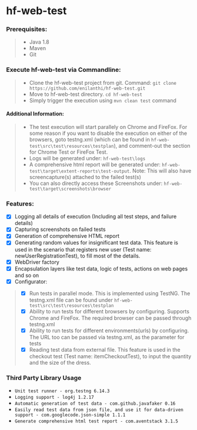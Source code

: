 # hf-web-test

### Prerequisites:
> - Java 1.8
> - Maven
> - Git

### Execute hf-web-test via Commandline:
> - Clone the hf-web-test project from git. 
>   Command: ```git clone https://github.com/enilanthi/hf-web-test.git```
> - Move to hf-web-test directory. ```cd hf-web-test```
> - Simply trigger the execution using ```mvn clean test``` command

#### Additional Information:
> - The test execution will start parallely on Chrome and FireFox. For some reason if you want to disable the execution on either of the browsers, goto testng.xml (which can be found in ```hf-web-test\src\test\resources\testplan```), and comment-out the section for Chrome Test or FireFox Test.
> - Logs will be generated under: ```hf-web-test\logs```
> - A comprehensive html report will be generated under: ```hf-web-test\target\extent-reports\test-output```. Note: This will also have screencapture(s) attached to the failed test(s)
> - You can also directly access these Screenshots under: ```hf-web-test\target\screenshots\browser```

### Features:
- [x] Logging all details of execution (Including all test steps, and failure details)
- [x] Capturing screenshots on failed tests
- [x] Generation of comprehensive HTML report 
- [x] Generating random values for insignificant test data. This feature is used in the scenario that registers new user (Test name: newUserRegistrationTest), to fill most of the details.
- [x] WebDriver factory
- [x] Encapsulation layers like test data, logic of tests, actions on web pages and so on
- [x] Configurator:
> - [x] Run tests in parallel mode. This is implemented using TestNG. The testng.xml file can be found under ```hf-web-test\src\test\resources\testplan```
> - [x] Ability to run tests for different browsers by configuring. Supports Chrome and FireFox. The required browser can be passed through testng.xml
> - [x] Ability to run tests for different environments(urls) by configuring. The URL too can be passed via testng.xml, as the parameter for tests
> - [x] Reading test data from external file. This feature is used in the checkout test (Test name: itemCheckoutTest), to input the quantity and the size of the dress.

### Third Party Library Usage
- ```Unit test runner - org.testng 6.14.3```
- ```Logging support - log4j 1.2.17```
- ```Automatic generation of test data - com.github.javafaker 0.16```
- ```Easily read test data from json file, and use it for data-driven support - com.googlecode.json-simple 1.1.1```
- ```Generate comprehensive html test report - com.aventstack 3.1.5```
